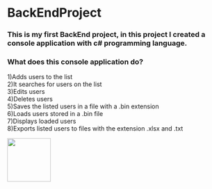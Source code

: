 # BackEndProject
### This is my first BackEnd project, in this project I created a console application with c# programming language.
### What does this console application do?

1)Adds users to the list <br>
2)It searches for users on the list <br>
3)Edits users <br>
4)Deletes users <br>
5)Saves the listed users in a file with a .bin extension <br>
6)Loads users stored in a .bin file <br>
7)Displays loaded users <br>
8)Exports listed users to files with the extension .xlsx and .txt

<img src="https://upload.wikimedia.org/wikipedia/commons/thumb/7/7a/C_Sharp_logo.svg/768px-C_Sharp_logo.svg.png" width="100" height="100">
